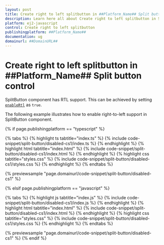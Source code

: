 ```yaml
---
layout: post
title: Create right to left splitbutton in ##Platform_Name## Split button control | Syncfusion
description: Learn here all about Create right to left splitbutton in Syncfusion ##Platform_Name## Split button control of Syncfusion Essential JS 2 and more.
platform: ej2-javascript
control: Create right to left splitbutton 
publishingplatform: ##Platform_Name##
documentation: ug
domainurl: ##DomainURL##
---
```


# Create right to left splitbutton in ##Platform_Name## Split button control

SplitButton component has RTL support. This can be achieved by setting [`enableRtl`](../../api/split-button#enablertl) as `true`.

The following example illustrates how to enable right-to-left support in SplitButton component.

{% if page.publishingplatform == "typescript" %}

 {% tabs %}
{% highlight ts tabtitle="index.ts" %}
{% include code-snippet/split-button/disabled-cs1/index.ts %}
{% endhighlight %}
{% highlight html tabtitle="index.html" %}
{% include code-snippet/split-button/disabled-cs1/index.html %}
{% endhighlight %}
{% highlight css tabtitle="styles.css" %}
{% include code-snippet/split-button/disabled-cs1/styles.css %}
{% endhighlight %}
{% endtabs %}
        
{% previewsample "page.domainurl/code-snippet/split-button/disabled-cs1" %}

{% elsif page.publishingplatform == "javascript" %}

{% tabs %}
{% highlight js tabtitle="index.js" %}
{% include code-snippet/split-button/disabled-cs1/index.js %}
{% endhighlight %}
{% highlight html tabtitle="index.html" %}
{% include code-snippet/split-button/disabled-cs1/index.html %}
{% endhighlight %}
{% highlight css tabtitle="styles.css" %}
{% include code-snippet/split-button/disabled-cs1/styles.css %}
{% endhighlight %}
{% endtabs %}

{% previewsample "page.domainurl/code-snippet/split-button/disabled-cs1" %}
{% endif %}
